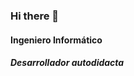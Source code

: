 ### Hi there 👋

<!--
**ever-esc/ever-esc** is a ✨ _special_ ✨ repository because its `README.md` (this file) appears on your GitHub profile.-->

<h4>Ingeniero Informático</h4>
<h5>Desarrollador autodidacta</h5>
